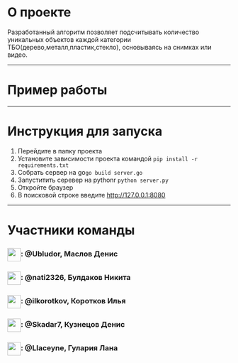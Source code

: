 # О проекте
Разработанный алгоритм позволяет подсчитывать количество уникальных объектов каждой категории ТБО(дерево,металл,пластик,стекло), основываясь на снимках или видео.

---

# Пример работы



---

# Инструкция для запуска

1. Перейдите в папку проекта
2. Установите зависимости проекта командой ```pip install -r requirements.txt```
3. Собрать сервер на go```go build server.go```
4. Запуститить серевер на pythonr ```python server.py```
5. Откройте браузер
6. В поисковой строке введите http://127.0.0.1:8080

---

# Участники команды
<h3><img align="center" height="30" src="https://user-images.githubusercontent.com/51875349/198863127-837491f2-b57f-4c75-9840-6a4b01236c7a.png">: @Ubludor, Маслов Денис</h3>
<h3><img align="center" height="30" src="https://user-images.githubusercontent.com/51875349/198863127-837491f2-b57f-4c75-9840-6a4b01236c7a.png">: @nati2326, Булдаков Никита</h3>
<h3><img align="center" height="30" src="https://user-images.githubusercontent.com/51875349/198863127-837491f2-b57f-4c75-9840-6a4b01236c7a.png">: @ilkorotkov, Коротков Илья</h3>
<h3><img align="center" height="30" src="https://user-images.githubusercontent.com/51875349/198863127-837491f2-b57f-4c75-9840-6a4b01236c7a.png">: @Skadar7, Кузнецов Денис</h3>
<h3><img align="center" height="30" src="https://user-images.githubusercontent.com/51875349/198863127-837491f2-b57f-4c75-9840-6a4b01236c7a.png">: @Llaceyne, Гулария Лана</h3>

